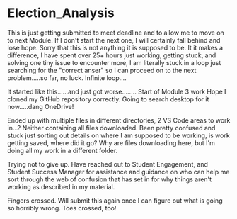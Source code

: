# Election_Analysis

This is just getting submitted to meet deadline and to allow me to move on to next Module. If I don't start the next one, I will certainly fall behind and lose hope.
Sorry that this is not anything it is supposed to be. It it makes a difference, I have spent over 25+ hours just working, getting stuck, and solving one tiny issue to encounter more, I am literally stuck in a loop just searching for the "correct anser" so I can proceed on to the next problem.....so far, no luck. Infinite loop....

It started like this......and just got worse........
Start of Module 3 work
Hope I cloned my GitHub repository correctly. Going to search desktop for it now.....dang OneDrive!

Ended up with multiple files in different directories, 2 VS Code areas to work in...? Neither containing all files downloaded. 
Been pretty confused and stuck just sorting out details on where I am supposed to be working, is work getting saved, where did it go?
Why are files downloading here, but I'm doing all my work in a different folder. 

Trying not to give up. Have reached out to Student Engagement, and Student Success Manager for assistance and guidance on who can help me sort through the web of confusion that has set in for why things aren't working as described in my material. 

Fingers crossed. Will submit this again once I can figure out what is going so horribly wrong. Toes crossed, too!
